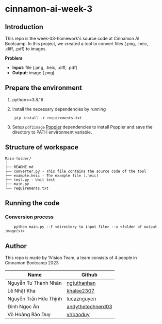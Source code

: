 # cinnamon-ai-week-3

## Introduction

This repo is the week-03-homework's source code at Cinnamon AI Bootcamp. In this project, we created a tool to convert files (.png, .heic, .diff, .pdf) to images.

**Problem**

  - **Input**: file (.png, .heic, .diff, .pdf)
  - **Output**: image (.png)

## Prepare the environment

1. python==3.8.16
2. Install the necessary dependencies by running

        pip install -r requirements.txt

2. Setup ```pdf2image``` [Poppler](https://pypi.org/project/pdf2image/) dependencies to install Poppler and save the directory to PATH environment variable.

## Structure of workspace

```
Main-folder/
│
├── README.md
├── converter.py - This file contains the source code of the tool
├── example.heic - The example file (.heic)
├── test.py - Unit test
├── main.py
└── requirements.txt
```

## Running the code

### Conversion process

        python main.py --f <directory to input file> --o <folder of output image(s)>

## Author

This repo is made by 1Vision Team, a team consists of 4 people in Cinnamon Bootcamp 2023

| Name | Github |
|-|-|
| Nguyễn Tư Thành Nhân | [ngtuthanhan](https://github.com/ngtuthanhan) |
| Lê Nhật Kha | [khalee2307](https://github.com/KhaLee2307) |
| Nguyễn Trần Hữu Thịnh | [lucaznguyen](https://github.com/lucaznguyen) |
| Đinh Ngọc Ân | [andythetechnerd03](https://github.com/andythetechnerd03) |
| Võ Hoàng Bảo Duy | [vhbaoduy](https://github.com/vhbaoduy) |
